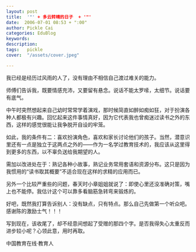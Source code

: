 ```yaml
---
layout: post  
title:  '"' + 多云转晴的日子  + '"'
date:  2006-07-01 08:53 + ":00" 
author: Pickle Cai  
categories: EduBlog  
keywords: 
description:   
tags:	pickle   
cover:  "/assets/cover.jpeg"  

---  
```

    
我已经是经历过风雨的人了，没有理由不相信自己渡过难关的能力。



师傅们告诉我，既要情感充沛，又要留有悬念。说话不能太罗嗦，太细节。说话要有底气。



中午时突然想起来自己幼时常常学着演戏，那时候简直如醉如痴如狂，对于扮演各种人都极有兴趣。回忆起来这件事情真好，因为它代表我也曾痴迷过读书之外的东西，这样的感觉很能让我争脱开自设的牢笼。



如此，我的条件有二：喜欢扮演角色，喜欢和家长讨论他们的孩子。当然，潜意识里还有一点是独立于这两点之外的——作为一名学过教育技术的，我应该从这里得到更多的东西，以不辜负送给我期望的人。



需加以改进处在于：熟记各种小故事，熟记业务常用套语和资源分布。这只是因为我惯用的“读书取其概要”不适合现在这样的求精的应用而已。



另外一个比较严重些的问题，春天时小章姐姐就说了：即使心里还没准确对策，嘴上也不能停。我估计这个可以靠多看脑筋急转弯来锻炼的。



好吧，既然我打算告诉别人：没有缺点，只有特点。那么自己先做第一个听众吧。感谢陈的激励士气！！！



写到现在，该收尾了，却不经意间想起了受赠的那四个字。是否我得失心太重反而进步较小呢？心领此意，用时再取。



		    
 中国教育在线·教育人

